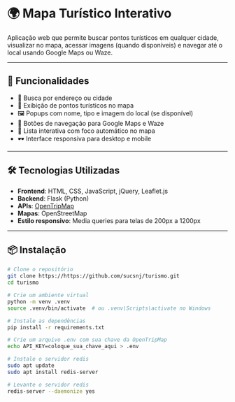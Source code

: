 # 🌍 Mapa Turístico Interativo

Aplicação web que permite buscar pontos turísticos em qualquer cidade, visualizar no mapa, acessar imagens (quando disponíveis) e navegar até o local usando Google Maps ou Waze.

---

## 🚀 Funcionalidades

- 🔎 Busca por endereço ou cidade
- 📍 Exibição de pontos turísticos no mapa
- 🖼️ Popups com nome, tipo e imagem do local (se disponível)
- 🧭 Botões de navegação para Google Maps e Waze
- 📜 Lista interativa com foco automático no mapa
- 🕶️ Interface responsiva para desktop e mobile

---

## 🛠️ Tecnologias Utilizadas

- **Frontend**: HTML, CSS, JavaScript, jQuery, Leaflet.js  
- **Backend**: Flask (Python)  
- **APIs**: [OpenTripMap](https://opentripmap.com/)  
- **Mapas**: OpenStreetMap  
- **Estilo responsivo**: Media queries para telas de 200px a 1200px

---

## 📦 Instalação

```bash
# Clone o repositório
git clone https://https://github.com/sucsnj/turismo.git
cd turismo

# Crie um ambiente virtual
python -m venv .venv
source .venv/bin/activate  # ou .venv\Scripts\activate no Windows

# Instale as dependências
pip install -r requirements.txt

# Crie um arquivo .env com sua chave da OpenTripMap
echo API_KEY=coloque_sua_chave_aqui > .env

# Instale o servidor redis
sudo apt update
sudo apt install redis-server

# Levante o servidor redis
redis-server --daemonize yes

